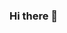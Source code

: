 ### Hi there 👋

<!--
**Batali89/Batali89** is a ✨ _special_ ✨ repository because its `README.md` (this file) appears on your GitHub profile.

Here are some ideas to get you started:

- 🔭 I’m now a SE ALX Student.
- 🌱 This is my first respository as a SE Engineer.
- 👯 I’m looking to collaborate on soccer coaching projects, research, kids projects and NGO development.
- 🤔 I'm looking for volunteers, partners, donors, online internship to fully establish our children's organization.
- 💬 Ask me about Grassroot sports, hardship experience, starting from nothing.
- 📫 How to reach me:

     Email: batalherobatals@gmail.com
     Tell: +256777279718

- ⚡ Fun fact: Children are fun, Let's put more smile on their faces.
               I think, " We can't change the world unless we transform the Children."
